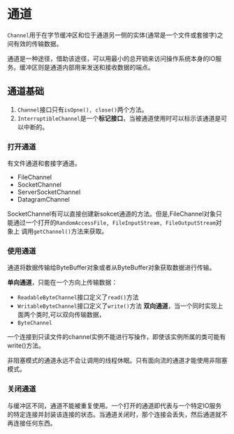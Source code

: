 # 通道

`Channel`用于在字节缓冲区和位于通道另一侧的实体(通常是一个文件或套接字)之间有效的传输数据。

通道是一种途径，借助该途径，可以用最小的总开销来访问操作系统本身的IO服务。缓冲区则是通道内部用来发送和接收数据的端点。

## 通道基础

1. `Channel`接口只有`isOpne(), close()`两个方法。
2. `InterruptibleChannel`是一个**标记接口**，当被通道使用时可以标示该通道是可以中断的。

### 打开通道

有文件通道和套接字通道。
* FileChannel
* SocketChannel
* ServerSocketChannel
* DatagramChannel

SocketChannel有可以直接创建新sokcet通道的方法。但是,FileChannel对象只能通过一个打开的`RandomAccessFile, FileInputStream, FileOutputStream`对象上
调用`getChannel()`方法来获取。

### 使用通道

通道将数据传输给ByteBuffer对象或者从ByteBuffer对象获取数据进行传输。

**单向通道**，只能在一个方向上传输数据：
* `ReadableByteChannel`接口定义了`read()`方法
* `WritableByteChannel`接口定义了`write()`方法
**双向通道**，当一个同时实现上面两个类时,可以双向传输数据，
* `ByteChannel`

一个连接到只读文件的channel实例不能进行写操作，即使该实例所属的类可能有write()方法。

非阻塞模式的通道永远不会让调用的线程休眠。只有面向流的通道才能使用非阻塞模式。

### 关闭通道

与缓冲区不同，通道不能被重复使用。一个打开的通道即代表与一个特定IO服务的特定连接并封装该连接的状态。当通道关闭时，那个连接会丢失，然后通道就不再连接任何东西。